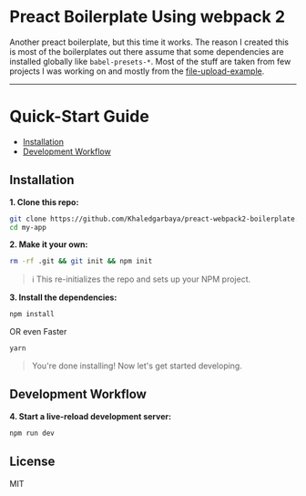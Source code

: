 # Preact Boilerplate Using webpack 2

Another preact boilerplate, but this time it works. The reason I created this is most of the boilerplates out there assume that some dependencies are installed globally like `babel-presets-*`.
Most of the stuff are taken from few projects I was working on and mostly from the [file-upload-example](https://github.com/contentful-labs/file-upload-example).

---


# Quick-Start Guide

- [Installation](#installation)
- [Development Workflow](#development-workflow)


## Installation

**1. Clone this repo:**

```sh
git clone https://github.com/Khaledgarbaya/preact-webpack2-boilerplate.git my-app
cd my-app
```


**2. Make it your own:**

```sh
rm -rf .git && git init && npm init
```

> :information_source: This re-initializes the repo and sets up your NPM project.


**3. Install the dependencies:**

```sh
npm install
```
OR even Faster

```sh
yarn
```

> You're done installing! Now let's get started developing.

## Development Workflow

**4. Start a live-reload development server:**

```sh
npm run dev
```

## License

MIT


[Preact]: https://github.com/developit/preact
[preact-compat]: https://github.com/developit/preact-compat
[webpack]: https://webpack.github.io

